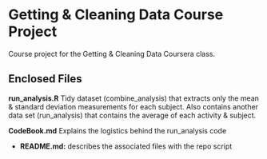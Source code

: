 # Getting & Cleaning Data Course Project
Course project for the Getting & Cleaning Data Coursera class.

## Enclosed Files
<b>run_analysis.R</b> 
Tidy dataset (combine_analysis) that extracts only the mean & standard deviation measurements for each subject.  Also contains another 
data set (run_analysis) that contains the average of each activity & subject.

<b>CodeBook.md</b> 
Explains the logistics behind the run_analysis code
* <b>README.md:</b> describes the associated files with the repo script
